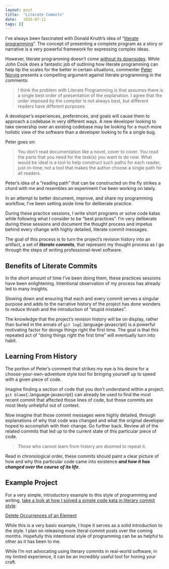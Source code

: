 ```yaml
---
layout: post
title:  "Literate Commits"
date:   2016-07-11
tags: []
---
```


I’ve always been fascinated with Donald Knuth’s idea of “[literate programming](https://en.wikipedia.org/wiki/Literate_programming)”. The concept of presenting a complete program as a story or narrative is a very powerful framework for expressing complex ideas.

However, literate programming doesn’t come [without its downsides](http://www.johndcook.com/blog/2016/07/06/literate-programming-presenting-code-in-human-order/#.V32uxZvDTmQ.hackernews). While John Cook does a fantastic job of outlining how literate programming can help tip the scales for the better in certain situations, commenter [Peter Norvig](http://norvig.com/) presents a compelling argument against literate programming in the comments:

> I think the problem with Literate Programming is that assumes there is a single best order of presentation of the explanation. I agree that the order imposed by the compiler is not always best, but different readers have different purposes.

A developer’s experiences, preferences, and goals will cause them to approach a codebase in very different ways. A new developer looking to take ownership over an existing codebase may be looking for a much more holistic view of the software than a developer looking to fix a single bug.

Peter goes on:

> You don’t read documentation like a novel, cover to cover. You read the parts that you need for the task(s) you want to do now. What would be ideal is a tool to help construct such paths for each reader, just-in-time; not a tool that makes the author choose a single path for all readers.

Peter’s idea of a “reading path” that can be constructed on the fly strikes a chord with me and resembles an experiment I’ve been working on lately.

In an attempt to better document, improve, and share my programming workflow, I’ve been setting aside time for deliberate practice.

During these practice sessions, I write short programs or solve code katas while following what I consider to be “best practices”. I’m very deliberate during these sessions and document the thought process and impetus behind every change with  highly detailed, literate commit messages.

The goal of this process is to turn the project’s revision history into an artifact, a set of ___literate commits___, that represent my thought process as I go through the steps of writing professional-level software.

## Benefits of Literate Commits

In the short amount of time I’ve been doing them, these practices sessions have been enlightening. Intentional observation of my process has already led to many insights.

Slowing down and ensuring that each and every commit serves a singular purpose and adds to the narrative history of the project has done wonders to reduce thrash and the introduction of “stupid mistakes”.

The knowledge that the project’s revision history will be on display, rather than buried in the annals of `git log`{:.language-javascript} is a powerful motivating factor for doings things right the first time. The goal is that this repeated act of “doing things right the first time” will eventually turn into habit.

## Learning From History

The portion of Peter’s comment that strikes my eye is his desire for a choose-your-own-adventure style tool for bringing yourself up to speed with a given piece of code.

Imagine finding a section of code that you don’t understand within a project. `git blame`{:.language-javascript} can already be used to find the most recent commit that affected those lines of code, but those commits are most likely unhelpful out of context.

Now imagine that those commit messages were highly detailed, through explanations of why that code was changed and what the original developer hoped to accomplish with their change. Go further back. Review all of the related commits that led up to the current state of this particular piece of code.

> Those who cannot learn from history are doomed to repeat it.

Read in chronological order, these commits should paint a clear picture of how and why this particular code came into existence ___and how it has changed over the course of its life___.

## Example Project

For a very simple, introductory example to this style of programming and writing, [take a look at how I solved a simple code kata in literary commit style](/blog/2016-07-11-delete-occurances-of-an-element):

[Delete Occurrences of an Element](/blog/2016-07-11-delete-occurances-of-an-element)

While this is a very basic example, I hope it serves as a solid introduction to the style. I plan on releasing more literal commit posts over the coming months. Hopefully this intentional style of programming can be as helpful to other as it has been to me.

While I’m not advocating using literary commits in real-world software, in my limited experience, it can be an incredibly useful tool for honing your craft.

